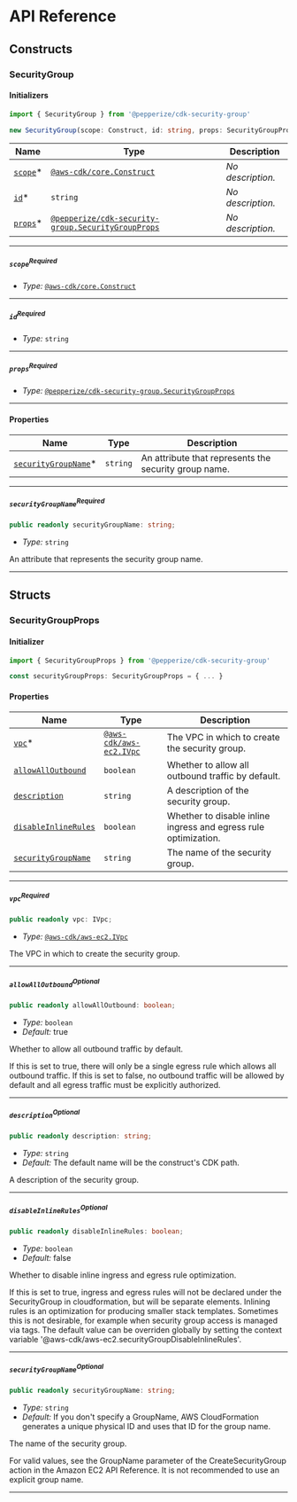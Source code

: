 # API Reference <a name="API Reference" id="api-reference"></a>

## Constructs <a name="Constructs" id="constructs"></a>

### SecurityGroup <a name="@pepperize/cdk-security-group.SecurityGroup" id="pepperizecdksecuritygroupsecuritygroup"></a>

#### Initializers <a name="@pepperize/cdk-security-group.SecurityGroup.Initializer" id="pepperizecdksecuritygroupsecuritygroupinitializer"></a>

```typescript
import { SecurityGroup } from '@pepperize/cdk-security-group'

new SecurityGroup(scope: Construct, id: string, props: SecurityGroupProps)
```

| **Name** | **Type** | **Description** |
| --- | --- | --- |
| [`scope`](#pepperizecdksecuritygroupsecuritygroupparameterscope)<span title="Required">*</span> | [`@aws-cdk/core.Construct`](#@aws-cdk/core.Construct) | *No description.* |
| [`id`](#pepperizecdksecuritygroupsecuritygroupparameterid)<span title="Required">*</span> | `string` | *No description.* |
| [`props`](#pepperizecdksecuritygroupsecuritygroupparameterprops)<span title="Required">*</span> | [`@pepperize/cdk-security-group.SecurityGroupProps`](#@pepperize/cdk-security-group.SecurityGroupProps) | *No description.* |

---

##### `scope`<sup>Required</sup> <a name="@pepperize/cdk-security-group.SecurityGroup.parameter.scope" id="pepperizecdksecuritygroupsecuritygroupparameterscope"></a>

- *Type:* [`@aws-cdk/core.Construct`](#@aws-cdk/core.Construct)

---

##### `id`<sup>Required</sup> <a name="@pepperize/cdk-security-group.SecurityGroup.parameter.id" id="pepperizecdksecuritygroupsecuritygroupparameterid"></a>

- *Type:* `string`

---

##### `props`<sup>Required</sup> <a name="@pepperize/cdk-security-group.SecurityGroup.parameter.props" id="pepperizecdksecuritygroupsecuritygroupparameterprops"></a>

- *Type:* [`@pepperize/cdk-security-group.SecurityGroupProps`](#@pepperize/cdk-security-group.SecurityGroupProps)

---



#### Properties <a name="Properties" id="properties"></a>

| **Name** | **Type** | **Description** |
| --- | --- | --- |
| [`securityGroupName`](#pepperizecdksecuritygroupsecuritygrouppropertysecuritygroupname)<span title="Required">*</span> | `string` | An attribute that represents the security group name. |

---

##### `securityGroupName`<sup>Required</sup> <a name="@pepperize/cdk-security-group.SecurityGroup.property.securityGroupName" id="pepperizecdksecuritygroupsecuritygrouppropertysecuritygroupname"></a>

```typescript
public readonly securityGroupName: string;
```

- *Type:* `string`

An attribute that represents the security group name.

---


## Structs <a name="Structs" id="structs"></a>

### SecurityGroupProps <a name="@pepperize/cdk-security-group.SecurityGroupProps" id="pepperizecdksecuritygroupsecuritygroupprops"></a>

#### Initializer <a name="[object Object].Initializer" id="object-objectinitializer"></a>

```typescript
import { SecurityGroupProps } from '@pepperize/cdk-security-group'

const securityGroupProps: SecurityGroupProps = { ... }
```

#### Properties <a name="Properties" id="properties"></a>

| **Name** | **Type** | **Description** |
| --- | --- | --- |
| [`vpc`](#pepperizecdksecuritygroupsecuritygrouppropspropertyvpc)<span title="Required">*</span> | [`@aws-cdk/aws-ec2.IVpc`](#@aws-cdk/aws-ec2.IVpc) | The VPC in which to create the security group. |
| [`allowAllOutbound`](#pepperizecdksecuritygroupsecuritygrouppropspropertyallowalloutbound) | `boolean` | Whether to allow all outbound traffic by default. |
| [`description`](#pepperizecdksecuritygroupsecuritygrouppropspropertydescription) | `string` | A description of the security group. |
| [`disableInlineRules`](#pepperizecdksecuritygroupsecuritygrouppropspropertydisableinlinerules) | `boolean` | Whether to disable inline ingress and egress rule optimization. |
| [`securityGroupName`](#pepperizecdksecuritygroupsecuritygrouppropspropertysecuritygroupname) | `string` | The name of the security group. |

---

##### `vpc`<sup>Required</sup> <a name="@pepperize/cdk-security-group.SecurityGroupProps.property.vpc" id="pepperizecdksecuritygroupsecuritygrouppropspropertyvpc"></a>

```typescript
public readonly vpc: IVpc;
```

- *Type:* [`@aws-cdk/aws-ec2.IVpc`](#@aws-cdk/aws-ec2.IVpc)

The VPC in which to create the security group.

---

##### `allowAllOutbound`<sup>Optional</sup> <a name="@pepperize/cdk-security-group.SecurityGroupProps.property.allowAllOutbound" id="pepperizecdksecuritygroupsecuritygrouppropspropertyallowalloutbound"></a>

```typescript
public readonly allowAllOutbound: boolean;
```

- *Type:* `boolean`
- *Default:* true

Whether to allow all outbound traffic by default.

If this is set to true, there will only be a single egress rule which allows all outbound traffic. If this is set to false, no outbound traffic will be allowed by default and all egress traffic must be explicitly authorized.

---

##### `description`<sup>Optional</sup> <a name="@pepperize/cdk-security-group.SecurityGroupProps.property.description" id="pepperizecdksecuritygroupsecuritygrouppropspropertydescription"></a>

```typescript
public readonly description: string;
```

- *Type:* `string`
- *Default:* The default name will be the construct's CDK path.

A description of the security group.

---

##### `disableInlineRules`<sup>Optional</sup> <a name="@pepperize/cdk-security-group.SecurityGroupProps.property.disableInlineRules" id="pepperizecdksecuritygroupsecuritygrouppropspropertydisableinlinerules"></a>

```typescript
public readonly disableInlineRules: boolean;
```

- *Type:* `boolean`
- *Default:* false

Whether to disable inline ingress and egress rule optimization.

If this is set to true, ingress and egress rules will not be declared under the SecurityGroup in cloudformation, but will be separate elements.  Inlining rules is an optimization for producing smaller stack templates. Sometimes this is not desirable, for example when security group access is managed via tags.  The default value can be overriden globally by setting the context variable '@aws-cdk/aws-ec2.securityGroupDisableInlineRules'.

---

##### `securityGroupName`<sup>Optional</sup> <a name="@pepperize/cdk-security-group.SecurityGroupProps.property.securityGroupName" id="pepperizecdksecuritygroupsecuritygrouppropspropertysecuritygroupname"></a>

```typescript
public readonly securityGroupName: string;
```

- *Type:* `string`
- *Default:* If you don't specify a GroupName, AWS CloudFormation generates a unique physical ID and uses that ID for the group name.

The name of the security group.

For valid values, see the GroupName parameter of the CreateSecurityGroup action in the Amazon EC2 API Reference.  It is not recommended to use an explicit group name.

---



